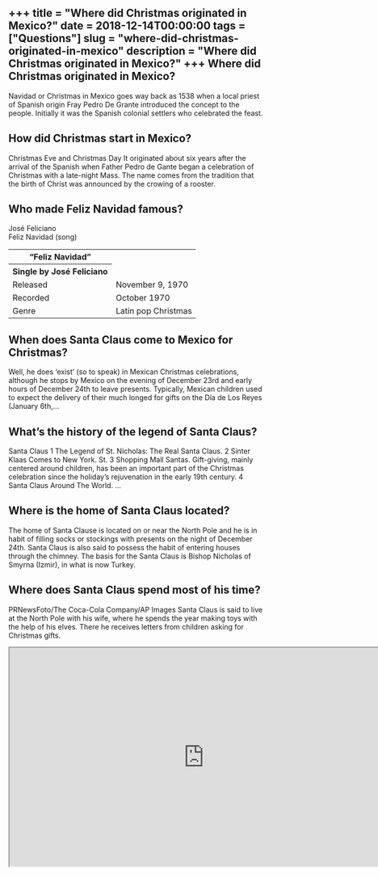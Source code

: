 +++
title = "Where did Christmas originated in Mexico?"
date = 2018-12-14T00:00:00
tags = ["Questions"]
slug = "where-did-christmas-originated-in-mexico"
description = "Where did Christmas originated in Mexico?"
+++
Where did Christmas originated in Mexico?
-----------------------------------------

Navidad or Christmas in Mexico goes way back as 1538 when a local priest of Spanish origin Fray Pedro De Grante introduced the concept to the people. Initially it was the Spanish colonial settlers who celebrated the feast.

How did Christmas start in Mexico?
----------------------------------

Christmas Eve and Christmas Day It originated about six years after the arrival of the Spanish when Father Pedro de Gante began a celebration of Christmas with a late-night Mass. The name comes from the tradition that the birth of Christ was announced by the crowing of a rooster.

Who made Feliz Navidad famous?
------------------------------

José Feliciano  
Feliz Navidad (song)

<table><tr><th>“Feliz Navidad”</th></tr><tr><th>Single by José Feliciano</th></tr><tr><td>Released</td><td>November 9, 1970</td></tr><tr><td>Recorded</td><td>October 1970</td></tr><tr><td>Genre</td><td>Latin pop Christmas</td></tr></table>

When does Santa Claus come to Mexico for Christmas?
---------------------------------------------------

Well, he does ‘exist’ (so to speak) in Mexican Christmas celebrations, although he stops by Mexico on the evening of December 23rd and early hours of December 24th to leave presents. Typically, Mexican children used to expect the delivery of their much longed for gifts on the Día de Los Reyes (January 6th,…

What’s the history of the legend of Santa Claus?
------------------------------------------------

Santa Claus 1 The Legend of St. Nicholas: The Real Santa Claus. 2 Sinter Klaas Comes to New York. St. 3 Shopping Mall Santas. Gift-giving, mainly centered around children, has been an important part of the Christmas celebration since the holiday’s rejuvenation in the early 19th century. 4 Santa Claus Around The World. …

Where is the home of Santa Claus located?
-----------------------------------------

The home of Santa Clause is located on or near the North Pole and he is in habit of filling socks or stockings with presents on the night of December 24th. Santa Claus is also said to possess the habit of entering houses through the chimney. The basis for the Santa Claus is Bishop Nicholas of Smyrna (Izmir), in what is now Turkey.

Where does Santa Claus spend most of his time?
----------------------------------------------

PRNewsFoto/The Coca-Cola Company/AP Images Santa Claus is said to live at the North Pole with his wife, where he spends the year making toys with the help of his elves. There he receives letters from children asking for Christmas gifts.

<iframe allow="accelerometer; autoplay; clipboard-write; encrypted-media; gyroscope; picture-in-picture" allowfullscreen="" class="__youtube_prefs__  epyt-is-override  no-lazyload" data-no-lazy="1" data-origheight="433" data-origwidth="770" data-skipgform_ajax_framebjll="" height="433" id="_ytid_25939" loading="lazy" src="https://www.youtube.com/embed/OO6a6Ue2z5I?enablejsapi=1&autoplay=0&cc_load_policy=0&cc_lang_pref=&iv_load_policy=1&loop=0&modestbranding=0&rel=1&fs=1&playsinline=0&autohide=2&theme=dark&color=red&controls=1&" title="YouTube player" width="770"></iframe>